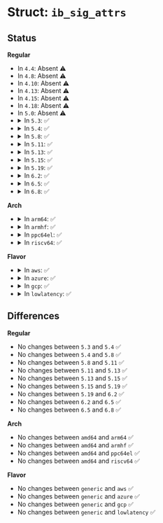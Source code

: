 # Struct: <code>ib_sig_attrs</code>

## Status
<b>Regular</b>
<ul>
<li>
In <code>4.4</code>: Absent ⚠️
</li>
<li>
In <code>4.8</code>: Absent ⚠️
</li>
<li>
In <code>4.10</code>: Absent ⚠️
</li>
<li>
In <code>4.13</code>: Absent ⚠️
</li>
<li>
In <code>4.15</code>: Absent ⚠️
</li>
<li>
In <code>4.18</code>: Absent ⚠️
</li>
<li>
In <code>5.0</code>: Absent ⚠️
</li>
<li>
<details>
<summary>In <code>5.3</code>: ✅</summary>

```c
struct ib_sig_attrs {
    u8 check_mask;
    struct ib_sig_domain mem;
    struct ib_sig_domain wire;
    int meta_length;
};
```
</details>
</li>
<li>
<details>
<summary>In <code>5.4</code>: ✅</summary>

```c
struct ib_sig_attrs {
    u8 check_mask;
    struct ib_sig_domain mem;
    struct ib_sig_domain wire;
    int meta_length;
};
```
</details>
</li>
<li>
<details>
<summary>In <code>5.8</code>: ✅</summary>

```c
struct ib_sig_attrs {
    u8 check_mask;
    struct ib_sig_domain mem;
    struct ib_sig_domain wire;
    int meta_length;
};
```
</details>
</li>
<li>
<details>
<summary>In <code>5.11</code>: ✅</summary>

```c
struct ib_sig_attrs {
    u8 check_mask;
    struct ib_sig_domain mem;
    struct ib_sig_domain wire;
    int meta_length;
};
```
</details>
</li>
<li>
<details>
<summary>In <code>5.13</code>: ✅</summary>

```c
struct ib_sig_attrs {
    u8 check_mask;
    struct ib_sig_domain mem;
    struct ib_sig_domain wire;
    int meta_length;
};
```
</details>
</li>
<li>
<details>
<summary>In <code>5.15</code>: ✅</summary>

```c
struct ib_sig_attrs {
    u8 check_mask;
    struct ib_sig_domain mem;
    struct ib_sig_domain wire;
    int meta_length;
};
```
</details>
</li>
<li>
<details>
<summary>In <code>5.19</code>: ✅</summary>

```c
struct ib_sig_attrs {
    u8 check_mask;
    struct ib_sig_domain mem;
    struct ib_sig_domain wire;
    int meta_length;
};
```
</details>
</li>
<li>
<details>
<summary>In <code>6.2</code>: ✅</summary>

```c
struct ib_sig_attrs {
    u8 check_mask;
    struct ib_sig_domain mem;
    struct ib_sig_domain wire;
    int meta_length;
};
```
</details>
</li>
<li>
<details>
<summary>In <code>6.5</code>: ✅</summary>

```c
struct ib_sig_attrs {
    u8 check_mask;
    struct ib_sig_domain mem;
    struct ib_sig_domain wire;
    int meta_length;
};
```
</details>
</li>
<li>
<details>
<summary>In <code>6.8</code>: ✅</summary>

```c
struct ib_sig_attrs {
    u8 check_mask;
    struct ib_sig_domain mem;
    struct ib_sig_domain wire;
    int meta_length;
};
```
</details>
</li>
</ul>
<b>Arch</b>
<ul>
<li>
<details>
<summary>In <code>arm64</code>: ✅</summary>

```c
struct ib_sig_attrs {
    u8 check_mask;
    struct ib_sig_domain mem;
    struct ib_sig_domain wire;
    int meta_length;
};
```
</details>
</li>
<li>
<details>
<summary>In <code>armhf</code>: ✅</summary>

```c
struct ib_sig_attrs {
    u8 check_mask;
    struct ib_sig_domain mem;
    struct ib_sig_domain wire;
    int meta_length;
};
```
</details>
</li>
<li>
<details>
<summary>In <code>ppc64el</code>: ✅</summary>

```c
struct ib_sig_attrs {
    u8 check_mask;
    struct ib_sig_domain mem;
    struct ib_sig_domain wire;
    int meta_length;
};
```
</details>
</li>
<li>
<details>
<summary>In <code>riscv64</code>: ✅</summary>

```c
struct ib_sig_attrs {
    u8 check_mask;
    struct ib_sig_domain mem;
    struct ib_sig_domain wire;
    int meta_length;
};
```
</details>
</li>
</ul>
<b>Flavor</b>
<ul>
<li>
<details>
<summary>In <code>aws</code>: ✅</summary>

```c
struct ib_sig_attrs {
    u8 check_mask;
    struct ib_sig_domain mem;
    struct ib_sig_domain wire;
    int meta_length;
};
```
</details>
</li>
<li>
<details>
<summary>In <code>azure</code>: ✅</summary>

```c
struct ib_sig_attrs {
    u8 check_mask;
    struct ib_sig_domain mem;
    struct ib_sig_domain wire;
    int meta_length;
};
```
</details>
</li>
<li>
<details>
<summary>In <code>gcp</code>: ✅</summary>

```c
struct ib_sig_attrs {
    u8 check_mask;
    struct ib_sig_domain mem;
    struct ib_sig_domain wire;
    int meta_length;
};
```
</details>
</li>
<li>
<details>
<summary>In <code>lowlatency</code>: ✅</summary>

```c
struct ib_sig_attrs {
    u8 check_mask;
    struct ib_sig_domain mem;
    struct ib_sig_domain wire;
    int meta_length;
};
```
</details>
</li>
</ul>

## Differences
<b>Regular</b>
<ul>
<li>
No changes between <code>5.3</code> and <code>5.4</code> ✅
</li>
<li>
No changes between <code>5.4</code> and <code>5.8</code> ✅
</li>
<li>
No changes between <code>5.8</code> and <code>5.11</code> ✅
</li>
<li>
No changes between <code>5.11</code> and <code>5.13</code> ✅
</li>
<li>
No changes between <code>5.13</code> and <code>5.15</code> ✅
</li>
<li>
No changes between <code>5.15</code> and <code>5.19</code> ✅
</li>
<li>
No changes between <code>5.19</code> and <code>6.2</code> ✅
</li>
<li>
No changes between <code>6.2</code> and <code>6.5</code> ✅
</li>
<li>
No changes between <code>6.5</code> and <code>6.8</code> ✅
</li>
</ul>
<b>Arch</b>
<ul>
<li>
No changes between <code>amd64</code> and <code>arm64</code> ✅
</li>
<li>
No changes between <code>amd64</code> and <code>armhf</code> ✅
</li>
<li>
No changes between <code>amd64</code> and <code>ppc64el</code> ✅
</li>
<li>
No changes between <code>amd64</code> and <code>riscv64</code> ✅
</li>
</ul>
<b>Flavor</b>
<ul>
<li>
No changes between <code>generic</code> and <code>aws</code> ✅
</li>
<li>
No changes between <code>generic</code> and <code>azure</code> ✅
</li>
<li>
No changes between <code>generic</code> and <code>gcp</code> ✅
</li>
<li>
No changes between <code>generic</code> and <code>lowlatency</code> ✅
</li>
</ul>
